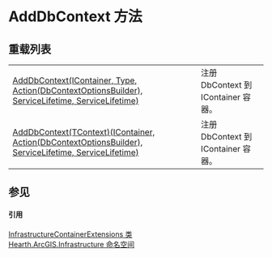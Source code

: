 # AddDbContext 方法


## 重载列表
<table>
<tr>
<td><a href="M_Hearth_ArcGIS_Infrastructure_InfrastructureContainerExtensions_AddDbContext">AddDbContext(IContainer, Type, Action(DbContextOptionsBuilder), ServiceLifetime, ServiceLifetime)</a></td>
<td>注册 DbContext 到 IContainer 容器。</td></tr>
<tr>
<td><a href="M_Hearth_ArcGIS_Infrastructure_InfrastructureContainerExtensions_AddDbContext__1">AddDbContext(TContext)(IContainer, Action(DbContextOptionsBuilder), ServiceLifetime, ServiceLifetime)</a></td>
<td>注册 DbContext 到 IContainer 容器。</td></tr>
</table>

## 参见


#### 引用
<a href="T_Hearth_ArcGIS_Infrastructure_InfrastructureContainerExtensions">InfrastructureContainerExtensions 类</a>  
<a href="N_Hearth_ArcGIS_Infrastructure">Hearth.ArcGIS.Infrastructure 命名空间</a>  
